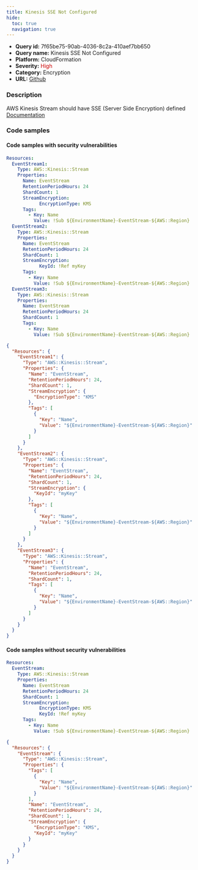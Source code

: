 ```yaml
---
title: Kinesis SSE Not Configured
hide:
  toc: true
  navigation: true
---
```


<style>
  .highlight .hll {
    background-color: #ff171742;
  }
  .md-content {
    max-width: 1100px;
    margin: 0 auto;
  }
</style>

-   **Query id:** 7f65be75-90ab-4036-8c2a-410aef7bb650
-   **Query name:** Kinesis SSE Not Configured
-   **Platform:** CloudFormation
-   **Severity:** <span style="color:#C00">High</span>
-   **Category:** Encryption
-   **URL:** [Github](https://github.com/Checkmarx/kics/tree/master/assets/queries/cloudFormation/aws/kinesis_sse_not_configured)

### Description
AWS Kinesis Stream should have SSE (Server Side Encryption) defined<br>
[Documentation](https://docs.aws.amazon.com/AWSCloudFormation/latest/UserGuide/aws-resource-kinesis-stream.html)

### Code samples
#### Code samples with security vulnerabilities
```yaml title="Postitive test num. 1 - yaml file" hl_lines="8 26 19"
Resources:
  EventStream1:
    Type: AWS::Kinesis::Stream
    Properties:
      Name: EventStream
      RetentionPeriodHours: 24
      ShardCount: 1
      StreamEncryption:
            EncryptionType: KMS
      Tags:
        - Key: Name
          Value: !Sub ${EnvironmentName}-EventStream-${AWS::Region}
  EventStream2:
    Type: AWS::Kinesis::Stream
    Properties:
      Name: EventStream
      RetentionPeriodHours: 24
      ShardCount: 1
      StreamEncryption:
            KeyId: !Ref myKey
      Tags:
        - Key: Name
          Value: !Sub ${EnvironmentName}-EventStream-${AWS::Region}
  EventStream3:
    Type: AWS::Kinesis::Stream
    Properties:
      Name: EventStream
      RetentionPeriodHours: 24
      ShardCount: 1
      Tags:
        - Key: Name
          Value: !Sub ${EnvironmentName}-EventStream-${AWS::Region}


```
```json title="Postitive test num. 2 - json file" hl_lines="9 26 39"
{
  "Resources": {
    "EventStream1": {
      "Type": "AWS::Kinesis::Stream",
      "Properties": {
        "Name": "EventStream",
        "RetentionPeriodHours": 24,
        "ShardCount": 1,
        "StreamEncryption": {
          "EncryptionType": "KMS"
        },
        "Tags": [
          {
            "Key": "Name",
            "Value": "${EnvironmentName}-EventStream-${AWS::Region}"
          }
        ]
      }
    },
    "EventStream2": {
      "Type": "AWS::Kinesis::Stream",
      "Properties": {
        "Name": "EventStream",
        "RetentionPeriodHours": 24,
        "ShardCount": 1,
        "StreamEncryption": {
          "KeyId": "myKey"
        },
        "Tags": [
          {
            "Key": "Name",
            "Value": "${EnvironmentName}-EventStream-${AWS::Region}"
          }
        ]
      }
    },
    "EventStream3": {
      "Type": "AWS::Kinesis::Stream",
      "Properties": {
        "Name": "EventStream",
        "RetentionPeriodHours": 24,
        "ShardCount": 1,
        "Tags": [
          {
            "Key": "Name",
            "Value": "${EnvironmentName}-EventStream-${AWS::Region}"
          }
        ]
      }
    }
  }
}

```


#### Code samples without security vulnerabilities
```yaml title="Negative test num. 1 - yaml file"
Resources:
  EventStream:
    Type: AWS::Kinesis::Stream
    Properties:
      Name: EventStream
      RetentionPeriodHours: 24
      ShardCount: 1
      StreamEncryption:
            EncryptionType: KMS
            KeyId: !Ref myKey
      Tags:
        - Key: Name
          Value: !Sub ${EnvironmentName}-EventStream-${AWS::Region}
```
```json title="Negative test num. 2 - json file"
{
  "Resources": {
    "EventStream": {
      "Type": "AWS::Kinesis::Stream",
      "Properties": {
        "Tags": [
          {
            "Key": "Name",
            "Value": "${EnvironmentName}-EventStream-${AWS::Region}"
          }
        ],
        "Name": "EventStream",
        "RetentionPeriodHours": 24,
        "ShardCount": 1,
        "StreamEncryption": {
          "EncryptionType": "KMS",
          "KeyId": "myKey"
        }
      }
    }
  }
}

```
